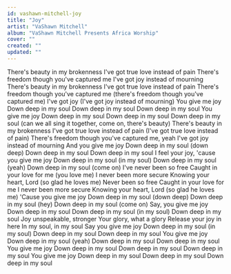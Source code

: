 ```yaml
---
id: vashawn-mitchell-joy
title: "Joy"
artist: "VaShawn Mitchell"
album: "VaShawn Mitchell Presents Africa Worship"
cover: ""
created: ""
updated: ""
---
```


There's beauty in my brokenness
I've got true love instead of pain
There's freedom though you've captured me
I've got joy instead of mourning
There's beauty in my brokenness
I've got true love instead of pain
There's freedom though you've captured me (there's freedom though you've captured me)
I've got joy (I've got joy instead of mourning)
You give me joy
Down deep in my soul
Down deep in my soul
Down deep in my soul
You give me joy
Down deep in my soul
Down deep in my soul
Down deep in my soul (can we all sing it together, come on, there's beauty)
There's beauty in my brokenness
I've got true love instead of pain (I've got true love instead of pain)
There's freedom though you've captured me, yeah
I've got joy instead of mourning
And you give me joy
Down deep in my soul (down deep)
Down deep in my soul
Down deep in my soul
I feel your joy, 'cause you give me joy
Down deep in my soul (in my soul)
Down deep in my soul (yeah)
Down deep in my soul (come on)
I've never been so free
Caught in your love for me (you love me)
I never been more secure
Knowing your heart, Lord (so glad he loves me)
Never been so free
Caught in your love for me
I never been more secure
Knowing your heart, Lord (so glad he loves me)
'Cause you give me joy
Down deep in my soul (down deep)
Down deep in my soul (hey)
Down deep in my soul (come on)
Say, you give me joy
Down deep in my soul
Down deep in my soul (in my soul)
Down deep in my soul
Joy unspeakable, stronger
Your glory, what a glory
Release your joy in here
In my soul, in my soul
Say you give me joy
Down deep in my soul (in my soul)
Down deep in my soul
Down deep in my soul
You give me joy
Down deep in my soul (yeah)
Down deep in my soul
Down deep in my soul
You give me joy
Down deep in my soul
Down deep in my soul
Down deep in my soul
You give me joy
Down deep in my soul
Down deep in my soul
Down deep in my soul
